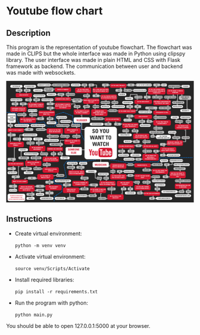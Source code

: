 # Youtube flow chart

## Description

This program is the representation of youtube flowchart. The flowchart was made in CLIPS but the whole interface was made in Python using clipspy library. The user interface was made in plain HTML and CSS with Flask framework as backend. The communication between user and backend was made with websockets.

![flowchart](youtubeflowchart_final_big.divide.VLOGGER.jpg)

## Instructions

- Create virtual environment:

    ```python -m venv venv```

- Activate virtual environment:

    ```source venv/Scripts/Activate```

- Install required libraries:

    ```pip install -r requirements.txt```

- Run the program with python:

    ```python main.py```

You should be able to open 127.0.0.1:5000 at your browser.

